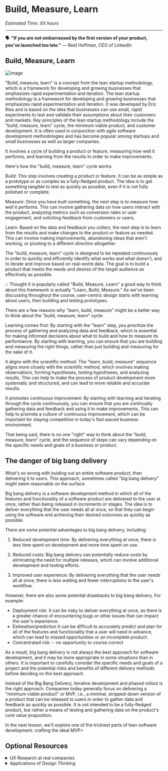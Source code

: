 # Build, Measure, Learn

*Estimated Time: XX hours*

---

<aside>
  
  🗣 **"If you are not embarrassed by the first version of your product, you've launched too late."** — Reid Hoffman, CEO of LinkedIn

</aside>




## Build, Measure, Learn

![image](https://user-images.githubusercontent.com/1774663/209885619-a81f7d67-5b23-44b5-b8ea-9ceb43f88b4b.png)



"Build, measure, learn" is a concept from the lean startup methodology, which is a framework for developing and growing businesses that emphasizes rapid experimentation and iteration. The lean startup methodology is a framework for developing and growing businesses that emphasizes rapid experimentation and iteration. It was developed by Eric Ries and is based on the idea that businesses can use small, rapid experiments to test and validate their assumptions about their customers and markets. Key principles of the lean startup methodology include the "build, measure, learn" cycle, the minimum viable product, and customer development. It is often used in conjunction with agile software development methodologies and has become popular among startups and small businesses as well as larger companies.

It involves a cycle of building a product or feature, measuring how well it performs, and learning from the results in order to make improvements.

Here's how the "build, measure, learn" cycle works:

Build: This step involves creating a product or feature. It can be as simple as a prototype or as complex as a fully-fledged product. The idea is to get something tangible to test as quickly as possible, even if it is not fully polished or complete.

Measure: Once you have built something, the next step is to measure how well it performs. This can involve gathering data on how users interact with the product, analyzing metrics such as conversion rates or user engagement, and soliciting feedback from customers or users.

Learn: Based on the data and feedback you collect, the next step is to learn from the results and make changes to the product or feature as needed. This can involve making improvements, abandoning ideas that aren't working, or pivoting to a different direction altogether.

The "build, measure, learn" cycle is designed to be repeated continuously in order to quickly and efficiently identify what works and what doesn't, and to iterate and improve based on real-world data. The goal is to build a product that meets the needs and desires of the target audience as effectively as possible.

<aside>
💡  Thought it is popularly called "Build, Measure, Learn" a good way to think about this framework is actually "Learn, Build, Measure." As we've been discussing throughout the course, user-centric design starts with learning about users, then building and testing prototypes. 
</aside>

There are a few reasons why "learn, build, measure" might be a better way to think about the "build, measure, learn" cycle:

Learning comes first: By starting with the "learn" step, you prioritize the process of gathering and analyzing data and feedback, which is essential for making informed decisions about what to build and how to measure its performance. By starting with learning, you can ensure that you are building and measuring the right things, rather than just building and measuring for the sake of it.

It aligns with the scientific method: The "learn, build, measure" sequence aligns more closely with the scientific method, which involves making observations, forming hypotheses, testing hypotheses, and analyzing results. This can help to make the process of product development more systematic and structured, and can lead to more reliable and accurate results.

It promotes continuous improvement: By starting with learning and iterating through the cycle continuously, you can ensure that you are continually gathering data and feedback and using it to make improvements. This can help to promote a culture of continuous improvement, which can be important for staying competitive in today's fast-paced business environment.

That being said, there is no one "right" way to think about the "build, measure, learn" cycle, and the sequence of steps can vary depending on the specific needs and goals of a business or product.



## The danger of big bang delivery
What's so wrong with buiding out an entire software product, then delivering it to users. This approach, sometimes called "big bang delivery" _might_ seem reasonable on the surface. 

Big bang delivery is a software development method in which all of the features and functionality of a software product are delivered to the user at once, rather than being released in increments or stages. The idea is to deliver everything that the user needs all at once, so that they can begin using the software and achieving their desired outcomes as quickly as possible.

There are some potential advantages to big bang delivery, including:

1. Reduced development time: By delivering everything at once, there is less time spent on development and more time spent on use.

2. Reduced costs: Big bang delivery can potentially reduce costs by eliminating the need for multiple releases, which can involve additional development and testing efforts.

3. Improved user experience: By delivering everything that the user needs all at once, there is less waiting and fewer interruptions to the user's workflow.

However, there are also some potential drawbacks to big bang delivery. For example:
- Deployment risk: It can be risky to deliver everything at once, as there is a greater chance of encountering bugs or other issues that can impact the user's experience.
- Estimation/prediction It can be difficult to accurately predict and plan for all of the features and functionality that a user will need in advance, which can lead to missed opportunities or an incomplete product.
- Concentrated risk -- no opportunity to course correct

As a result, big bang delivery is not always the best approach for software development, and it may be more appropriate in some situations than in others. It is important to carefully consider the specific needs and goals of a project and the potential risks and benefits of different delivery methods before deciding on the best approach.


Instead of the Big Bang Delivery, iterative development and phased rollout is the right approach. Companies today generally focus on delivering a "minimum viable product" or MVP, i.e., a  minimal, stripped-down version of a product that can be released to users in order to gather data and feedback as quickly as possible. It is not intended to be a fully-fledged product, but rather a means of testing and gathering data on the product's core value proposition.

In the next lesson, we'll explore one of the trickiest parts of lean software development: crafting the ideal MVP> 




## Optional Resources

<details>
<summary>UX Research at real companies</summary>
  [how instagram's culture of ux research positively impacts customer experience: takeaways from forrester cxsf](https://www.answerlab.com/insights/takeaways-forrester-sf)<br />
[UX Research at Gitlab](https://about.gitlab.com/handbook/product/ux/ux-research/)
</details>

<details>
<summary>Applications of Design Thinking</summary>
-[Creative Applications of Design Thinking](https://designthinking.ideo.com/new-applications)
</details>


